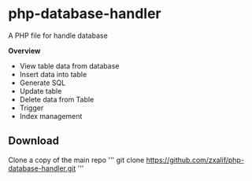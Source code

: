 # php-database-handler
A PHP file for handle database

**Overview**
- View table data from database
- Insert data into table
- Generate SQL
- Update table
- Delete data from Table
- Trigger
- Index management

Download
---------
Clone a copy of the main repo
'''
git clone https://github.com/zxalif/php-database-handler.git
'''
